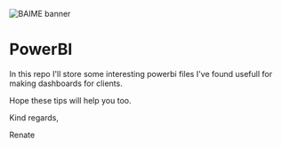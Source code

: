 ![BAIME banner](https://user-images.githubusercontent.com/47600826/73174265-9c3c5e80-4107-11ea-858b-c2c9f5304729.png)

# PowerBI

In this repo I'll store some interesting powerbi files I've found usefull for making dashboards for clients. 

Hope these tips will help you too. 

Kind regards, 

Renate
